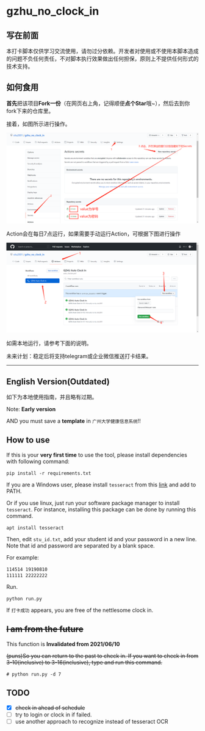 # gzhu_no_clock_in

## 写在前面

本打卡脚本仅供学习交流使用，请勿过分依赖。开发者对使用或不使用本脚本造成的问题不负任何责任，不对脚本执行效果做出任何担保，原则上不提供任何形式的技术支持。

## 如何食用

**首先**把该项目**Fork一份**（在网页右上角，记得顺便**点个Star**哦~），然后去到你fork下来的仓库里。

接着，如图所示进行操作。

![Set secrets](./img/set_secrets.png)

Action会在每日7点运行，如果需要手动运行Action，可根据下图进行操作

![Run workflow](img/run_workflow.png)

如需本地运行，请参考下面的说明。

未来计划：稳定后将支持telegram或企业微信推送打卡结果。

---

## English Version(Outdated)

如下为本地使用指南，并且略有过期。

Note: **Early version**

AND you must save a **template** in `广州大学健康信息系统`!!

## How to use

If this is your **very first time** to use the tool, please install dependencies with following command:

``` shell
pip install -r requirements.txt
```

If you are a Windows user, please install `tesseract` from this [link](https://digi.bib.uni-mannheim.de/tesseract/) and add to PATH.

Or if you use linux, just run your software package manager to install `tesseract`. For instance, installing this package can be done by running this command.

```shell
apt install tesseract
```

Then, edit `stu_id.txt`, add your student id and your password in a new line. Note that id and password are separated by a blank space.

For example:

``` text
114514 19190810
111111 22222222
```

Run.

``` shell
python run.py
```

If `打卡成功` appears, you are free of the nettlesome clock in.

## ~~I am from the future~~

This function is **Invalidated from 2021/06/10**

~~(puns)So you can return to the past to check in. If you want to check in from 3-10(inclusive) to 3-16(inclusive), type and run this command.~~

``` shell
# python run.py -d 7
```

## TODO

- [x] ~~check in ahead of schedule~~
- [ ] try to login or clock in if failed.
- [ ] use another approach to recognize instead of tesseract OCR
